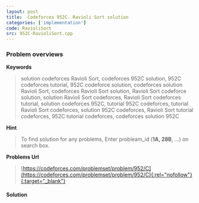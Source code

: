 ```yaml
---
layout: post
title:  Codeforces 952C. Ravioli Sort solution
categories: ['implementation']
code: RavioliSort
src: 952C-RavioliSort.cpp
---
```

### **Problem overviews**

**Keywords**
> solution codeforces Ravioli Sort, codeforces 952C solution, 952C codeforces tutorial, 952C codeforce solution, codeforces solution Ravioli Sort, codeforces Ravioli Sort solution, Ravioli Sort codeforce solution, solution Ravioli Sort codeforces, Ravioli Sort codeforces tutorial, solution codeforces 952C, tutorial 952C codeforces, tutorial Ravioli Sort codeforces, solution 952C codeforces, Ravioli Sort tutorial codeforces, 952C tutorial codeforces, codeforces solution 952C

**Hint**
> To find solution for any problems, Enter probleam_id (**1A, 28B**, ...) on search box. 

**Problems Url**
> [https://codeforces.com/problemset/problem/952/C](https://codeforces.com/problemset/problem/952/C){:rel="nofollow"}{:target="_blank"}

#### **Solution**




